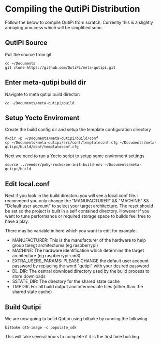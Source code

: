 # Compiling the QutiPi Distribution

Follow the below to compile QutiPi from scratch. Currently this is a slightly annoying proccess which will be simplified soon.

## QutiPi Source

Pull the source from git

```shell
cd ~/Documents
git clone https://github.com/QutiPi/meta-qutipi.git
```

## Enter meta-qutipi build dir

Navigate to meta qutipi build director:

```shell
cd ~/Documents/meta-qutipi/build
``` 

## Setup Yocto Enviroment

Create the build config dir and setup the template configuration directory

```shell
mkdir -p ~/Documents/meta-qutipi/build/conf
cp ~/Documents/meta-qutipi/src/conf/templateconf.cfg ~/Documents/meta-qutipi/build/conf/templateconf.cfg
```

Next we need to run a Yocto script to setup some enviroment settings

```shell
source ../vendor/poky-rocko/oe-init-build-env ~/Documents/meta-qutipi/build
```

## Edit local.conf

Next if you look in the build directoru you will see a local.conf file. I recommend you only change the "MANUFACTURER" && "MACHINE" && "Default user account" to select your target architecture. The reset should be set so the project is built in a self contained directory. However if you want to tune performance or required storage space to builds feel free to have a play.

There may be variable in here which you want to edit for example:

  * MANUFACTURER: This is the manufacturer of the hardware to help group taregt architectures (eg raspberrypi)
  * MACHINE: The hardware identification which determins the target architecture (eg raspberrypi-cm3)
  * EXTRA_USERS_PARAMS: PLEASE CHANGE the default user account password by replacing the word "qutipi" with your desired password
  * DL_DIR: The central download directory used by the build process to store downloads
  * SSTATE_DIR: The directory for the shared state cache
  * TMPDIR: For all build output and intermediate files (other than the shared state cache)

## Build Qutipi

We are now going to build Qutipi using bitbake by running the following

```shell
bitbake qt5-image -c populate_sdk
```

This will take several hours to complete if it is the first time building.






